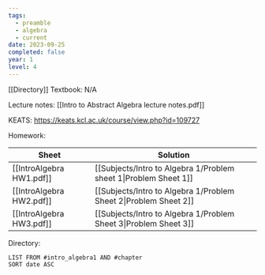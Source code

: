 ```yaml
---
tags:
  - preamble
  - algebra
  - current
date: 2023-09-25
completed: false
year: 1
level: 4
---
```

[[Directory]]
Textbook: N/A

Lecture notes: [[Intro to Abstract Algebra lecture notes.pdf]]

KEATS: https://keats.kcl.ac.uk/course/view.php?id=109727

Homework:

| Sheet                    | Solution                                                         |
| ------------------------ | ---------------------------------------------------------------- |
| [[IntroAlgebra HW1.pdf]]  | [[Subjects/Intro to Algebra 1/Problem sheet 1\|Problem Sheet 1]] |
| [[IntroAlgebra HW2.pdf]]  | [[Subjects/Intro to Algebra 1/Problem Sheet 2\|Problem Sheet 2]] |
| [[IntroAlgebra HW3.pdf]] | [[Subjects/Intro to Algebra 1/Problem Sheet 3\|Problem Sheet 3]]                                                                 |

Directory:
```dataview
LIST FROM #intro_algebra1 AND #chapter
SORT date ASC
```